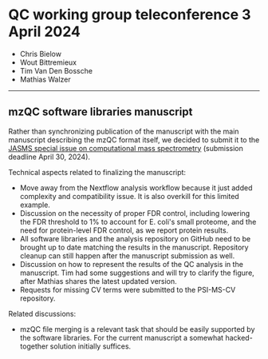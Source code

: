 # QC working group teleconference 3 April 2024

- Chris Bielow
- Wout Bittremieux
- Tim Van Den Bossche
- Mathias Walzer

---

## mzQC software libraries manuscript

Rather than synchronizing publication of the manuscript with the main manuscript describing the mzQC format itself, we decided to submit it to the [JASMS special issue on computational mass spectrometry](https://axial.acs.org/analytical-chemistry/jasms-call-for-papers-special-issue-on-computational-mass-spectrometry) (submission deadline April 30, 2024).

Technical aspects related to finalizing the manuscript:
- Move away from the Nextflow analysis workflow because it just added complexity and compatibility issue. It is also overkill for this limited example.
- Discussion on the necessity of proper FDR control, including lowering the FDR threshold to 1% to account for E. coli's small proteome, and the need for protein-level FDR control, as we report protein results.
- All software libraries and the analysis repository on GitHub need to be brought up to date matching the results in the manuscript. Repository cleanup can still happen after the manuscript submission as well.
- Discussion on how to represent the results of the QC analysis in the manuscript. Tim had some suggestions and will try to clarify the figure, after Mathias shares the latest updated version.
- Requests for missing CV terms were submitted to the PSI-MS-CV repository.

Related discussions:
- mzQC file merging is a relevant task that should be easily supported by the software libraries. For the current manuscript a somewhat hacked-together solution initially suffices.
